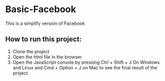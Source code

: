 # Basic-Facebook
This is a simplify version of Facebook
## How to run this project:
1. Clone the project
2. Open the html file in the browser
3. Open the JavaScript console by pressing Ctrl + Shift + J On Windows and Linux and Cmd + Option + J on Mac to see the final result of the project. 
